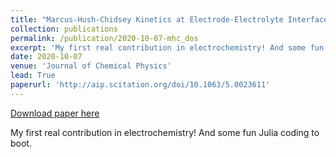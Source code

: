 ```yaml
---
title: "Marcus-Hush-Chidsey Kinetics at Electrode-Electrolyte Interfaces"
collection: publications
permalink: /publication/2020-10-07-mhc_dos
excerpt: 'My first real contribution in electrochemistry! And some fun Julia coding to boot.'
date: 2020-10-07
venue: 'Journal of Chemical Physics'
lead: True
paperurl: 'http://aip.scitation.org/doi/10.1063/5.0023611'
---
```


<a href='http://aip.scitation.org/doi/10.1063/5.0023611'>Download paper here</a>

My first real contribution in electrochemistry! And some fun Julia coding to boot.
